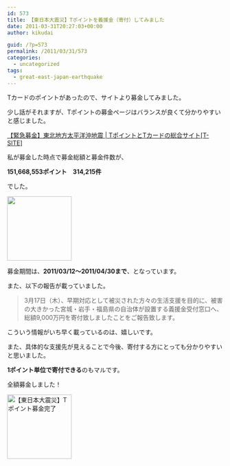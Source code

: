 ```yaml
---
id: 573
title: 【東日本大震災】Tポイントを義援金（寄付）してみました
date: 2011-03-31T20:27:03+00:00
author: kikudai

guid: /?p=573
permalink: /2011/03/31/573
categories:
  - uncategorized
tags:
  - great-east-japan-earthquake
---
```

<!--2116-->


  
Tカードのポイントがあったので、サイトより募金してみました。
  
少し話がそれますが、Tポイントの募金ページはバランスが良くて分かりやすいと感じました。

<a href="http://bit.ly/i0um0e" rel="nofollow">【緊急募金】東北地方太平洋沖地震 | TポイントとTカードの総合サイト[T-SITE]</a>

私が募金した時点で募金総額と募金件数が、

**151,668,553ポイント**　**314,215件**

でした。

[<img src="/wp-content/uploads/2011/03/T-card-bokin-top-150x150.jpg" alt="" title="【東北地方太平洋沖地震】Tポイントの募金（義援金）トップページ" width="150" height="150" class="alignnone size-thumbnail wp-image-574" />](/wp-content/uploads/2011/03/T-card-bokin-top.jpg)

募金期間は、**2011/03/12～2011/04/30まで**、となっています。

また、以下の報告が載っていました。

> 3月17日（木）、早期対応として被災された方々の生活支援を目的に、被害の大きかった宮城・岩手・福島県の自治体が設置する義援金受付窓口へ、総額9,000万円を寄付致しましたことをご報告致します。

こういう情報がいち早く載っているのは、嬉しいです。
  
また、具体的な支援先が見えることで今後、寄付する方にとっても分かりやすいと思いました。

**1ポイント単位で寄付できる**のもマルです。
  
全額募金しました！
  
[<img src="/wp-content/uploads/2011/03/T-point-kifu-150x150.jpg" alt="【東日本大震災】Tポイント募金完了" width="150" height="150" class="alignnone size-thumbnail wp-image-575" />](/wp-content/uploads/2011/03/T-point-kifu.jpg)